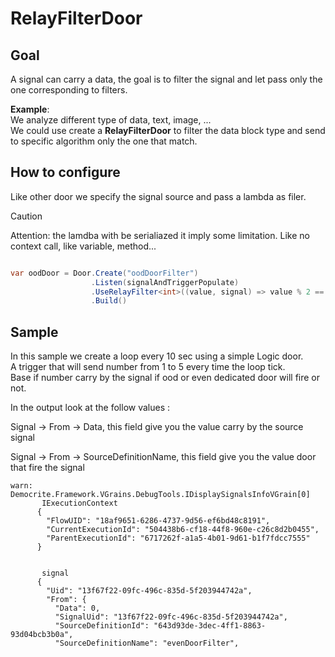 RelayFilterDoor
====

## Goal

A signal can carry a data, the goal is to filter the signal and let pass only the one corresponding to filters.

**Example**:<br />
We analyze different type of data, text, image, ... <br/>
We could use create a **RelayFilterDoor** to filter the data block type and send to specific algorithm only the one that match.

## How to configure

Like other door we specify the signal source and pass a lambda as filer.

> [!Caution]
> Attention: the lamdba with be serialiazed it imply some limitation. Like no context call, like variable, method...

```csharp

var oodDoor = Door.Create("oodDoorFilter")
                  .Listen(signalAndTriggerPopulate)
                  .UseRelayFilter<int>((value, signal) => value % 2 == 1)
                  .Build()
```

## Sample

In this sample we create a loop every 10 sec using a simple Logic door. <br />
A trigger that will send number from 1 to 5 every time the loop tick. <br />
Base if number carry by the signal if ood or even dedicated door will fire or not. <br/>

In the output look at the follow values :

Signal -> From -> Data, this field give you the value carry by the source signal

Signal -> From -> SourceDefinitionName, this field give you the value door that fire the signal

```
warn: Democrite.Framework.VGrains.DebugTools.IDisplaySignalsInfoVGrain[0]
       IExecutionContext
      {
        "FlowUID": "18af9651-6286-4737-9d56-ef6bd48c8191",
        "CurrentExecutionId": "504438b6-cf18-44f8-960e-c26c8d2b0455",
        "ParentExecutionId": "6717262f-a1a5-4b01-9d61-b1f7fdcc7555"
      }


       signal
      {
        "Uid": "13f67f22-09fc-496c-835d-5f203944742a",
        "From": {
          "Data": 0,
          "SignalUid": "13f67f22-09fc-496c-835d-5f203944742a",
          "SourceDefinitionId": "643d93de-3dec-4ff1-8863-93d04bcb3b0a",
          "SourceDefinitionName": "evenDoorFilter",
```